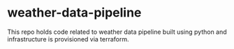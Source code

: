 # weather-data-pipeline
This repo holds code related to weather data pipeline built using python and infrastructure is provisioned via terraform.
